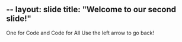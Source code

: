 --
layout: slide
title: "Welcome to our second slide!"
---
One for Code and Code for All
Use the left arrow to go back!
